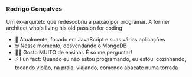 ### Rodrigo Gonçalves 

Um ex-arquiteto que redescobriu a paixão por programar.
A former architect who's living his old passion for coding


- 💪 Atualmente, focado em JavaScript e suas várias aplicações
- 🤓 Nesse momento, desvendando o MongoDB
- 👨‍🎓 Gosto MUITO de ensinar. É só me perguntar!
- ⚡ Fun fact: Quando eu não estou programando, eu estou: cozinhando, tocando violão, na praia, viajando, comendo abacate numa torrada
